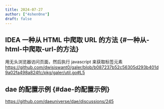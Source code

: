 ```yaml
---
title: 2024-07-27
author: ["4shen0ne"]
draft: false
---
```


## <span class="org-todo todo IDEA">IDEA</span> 一种从 HTML 中爬取 URL 的方法 {#一种从-html-中爬取-url-的方法}

用无头浏览器访问页面，然后执行 javascript 来获取标签元素
<https://github.com/dwisiswant0/galer/blob/b087237b52c56305d293b401d9a02fa498a824fc/pkg/galer/util.go#L5>


## dae 的配置示例 {#dae-的配置示例}

<https://github.com/daeuniverse/dae/discussions/245>
